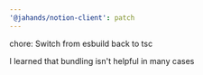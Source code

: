 ```yaml
---
'@jahands/notion-client': patch
---
```


chore: Switch from esbuild back to tsc

I learned that bundling isn't helpful in many cases